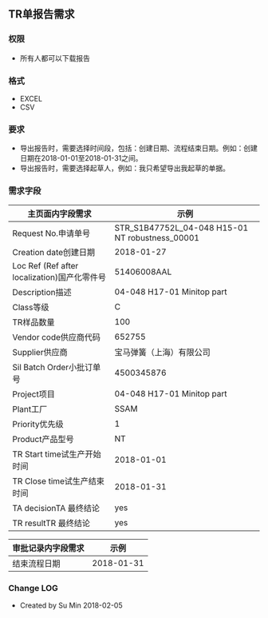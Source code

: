 ## TR单报告需求

### 权限
* 所有人都可以下载报告

### 格式
* EXCEL
* CSV

### 要求
* 导出报告时，需要选择时间段，包括：创建日期、流程结束日期。例如：创建日期在2018-01-01至2018-01-31之间。
* 导出报告时，需要选择起草人，例如：我只希望导出我起草的单据。

### 需求字段
主页面内字段需求|示例
---|---
Request No.申请单号|STR_S1B47752L_04-048 H15-01 NT robustness_00001
Creation date创建日期|2018-01-27
Loc Ref (Ref after localization)国产化零件号|51406008AAL
Description描述|04-048 H17-01 Minitop part
Class等级|C
TR样品数量|100
Vendor code供应商代码|652755
Supplier供应商|宝马弹簧（上海）有限公司
Sil Batch Order小批订单号|4500345876
Project项目|04-048 H17-01 Minitop part
Plant工厂|SSAM
Priority优先级|1
Product产品型号|NT
TR Start time试生产开始时间|2018-01-01
TR Close time试生产结束时间|2018-01-31
TA decisionTA 最终结论|yes
TR resultTR 最终结论|yes 



审批记录内字段需求|示例
---|---
结束流程日期|2018-01-31



### Change LOG
- Created by Su Min 2018-02-05

